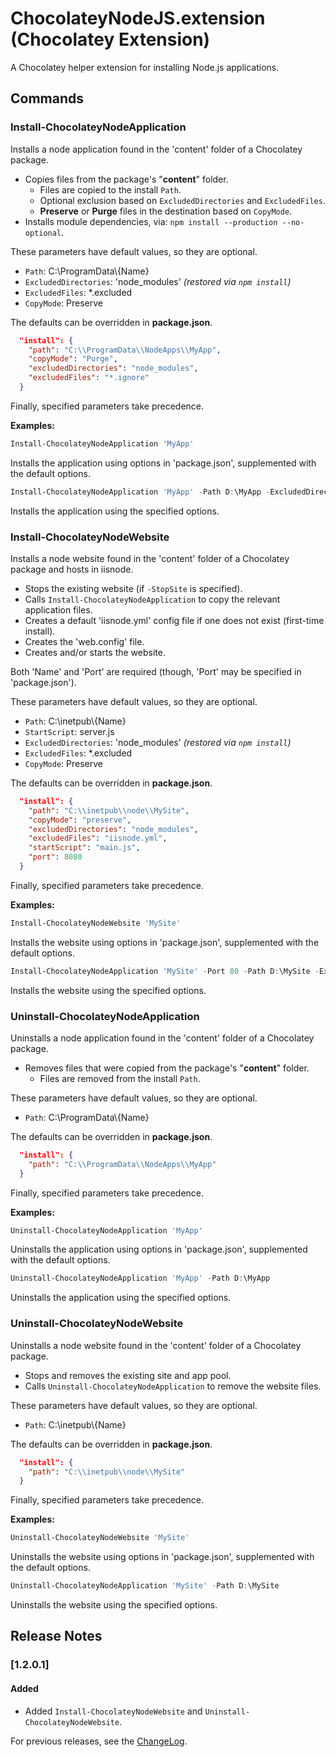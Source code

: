 ﻿ChocolateyNodeJS.extension (Chocolatey Extension)
=================================================

A Chocolatey helper extension for installing Node.js applications.

## Commands

### Install-ChocolateyNodeApplication

Installs a node application found in the 'content' folder of a Chocolatey package.

* Copies files from the package's "**content**" folder.
	- Files are copied to the install `Path`.
	- Optional exclusion based on `ExcludedDirectories` and `ExcludedFiles`.
	- **Preserve** or **Purge** files in the destination based on `CopyMode`.
* Installs module dependencies, via: `npm install --production --no-optional`.

These parameters have default values, so they are optional.

* `Path`: C:\\ProgramData\\{Name}
* `ExcludedDirectories`: 'node_modules' *(restored via `npm install`)*
* `ExcludedFiles`: *.excluded
* `CopyMode`: Preserve

The defaults can be overridden in **package.json**.

```json
  "install": {
    "path": "C:\\ProgramData\\NodeApps\\MyApp",
    "copyMode": "Purge",
    "excludedDirectories": "node_modules",
    "excludedFiles": "*.ignore"
  }
```

Finally, specified parameters take precedence.

**Examples:**

```PowerShell
Install-ChocolateyNodeApplication 'MyApp'
```

Installs the application using options in 'package.json', supplemented with the default options.    

```PowerShell
Install-ChocolateyNodeApplication 'MyApp' -Path D:\MyApp -ExcludedDirectories 'data' -ExcludedFiles '*.log' -CopyMode 'Purge'
```

Installs the application using the specified options.    
### Install-ChocolateyNodeWebsite

Installs a node website found in the 'content' folder of a Chocolatey package and hosts in iisnode.

* Stops the existing website (if `-StopSite` is specified).
* Calls `Install-ChocolateyNodeApplication` to copy the relevant application files.
* Creates a default 'iisnode.yml' config file if one does not exist (first-time install).
* Creates the 'web.config' file.
* Creates and/or starts the website.

Both 'Name' and 'Port' are required (though, 'Port' may be specified in 'package.json').

These parameters have default values, so they are optional.

* `Path`: C:\\inetpub\\{Name}
* `StartScript`: server.js
* `ExcludedDirectories`: 'node_modules' *(restored via `npm install`)*
* `ExcludedFiles`: *.excluded
* `CopyMode`: Preserve

The defaults can be overridden in **package.json**.

```json
  "install": {
    "path": "C:\\inetpub\\node\\MySite",
    "copyMode": "preserve",
    "excludedDirectories": "node_modules",
    "excludedFiles": "iisnode.yml",
    "startScript": "main.js",
    "port": 8080
  }
```

Finally, specified parameters take precedence.

**Examples:**

```PowerShell
Install-ChocolateyNodeWebsite 'MySite'
```

Installs the website using options in 'package.json', supplemented with the default options.    

```PowerShell
Install-ChocolateyNodeApplication 'MySite' -Port 80 -Path D:\MySite -ExcludedDirectories 'data' -ExcludedFiles '*.log' -CopyMode 'Purge'
```

Installs the website using the specified options.    
### Uninstall-ChocolateyNodeApplication

Uninstalls a node application found in the 'content' folder of a Chocolatey package.

* Removes files that were copied from the package's "**content**" folder.
	- Files are removed from the install `Path`.

These parameters have default values, so they are optional.

* `Path`: C:\\ProgramData\\{Name}

The defaults can be overridden in **package.json**.

```json
  "install": {
    "path": "C:\\ProgramData\\NodeApps\\MyApp"
  }
```

Finally, specified parameters take precedence.

**Examples:**

```PowerShell
Uninstall-ChocolateyNodeApplication 'MyApp'
```

Uninstalls the application using options in 'package.json', supplemented with the default options.    

```PowerShell
Uninstall-ChocolateyNodeApplication 'MyApp' -Path D:\MyApp
```

Uninstalls the application using the specified options.    
### Uninstall-ChocolateyNodeWebsite

Uninstalls a node website found in the 'content' folder of a Chocolatey package.

* Stops and removes the existing site and app pool.
* Calls `Uninstall-ChocolateyNodeApplication` to remove the website files.

These parameters have default values, so they are optional.

* `Path`: C:\\inetpub\\{Name}

The defaults can be overridden in **package.json**.

```json
  "install": {
    "path": "C:\\inetpub\\node\\MySite"
  }
```

Finally, specified parameters take precedence.

**Examples:**

```PowerShell
Uninstall-ChocolateyNodeWebsite 'MySite'
```

Uninstalls the website using options in 'package.json', supplemented with the default options.    

```PowerShell
Uninstall-ChocolateyNodeApplication 'MySite' -Path D:\MySite
```

Uninstalls the website using the specified options.    


## Release Notes

### [1.2.0.1]

#### Added

- Added `Install-ChocolateyNodeWebsite` and `Uninstall-ChocolateyNodeWebsite`.


For previous releases, see the [ChangeLog](ChangeLog.md).
